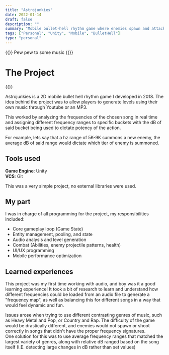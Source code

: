 ```yaml
---
title: "Astrojunkies"
date: 2022-01-14
draft: false
description: ""
summary: "Mobile bullet-hell rhythm game where enemies spawn and attack to your music"
tags: ["Personal", "Unity", "Mobile", "BulletHell"]
type: "personal"
---
```


{{<lead>}} Pew pew to some music {{</lead>}}

# The Project
{{<youtubeLite id="mAHjG70WGqI " label="Astrojunkies demo">}}

Astrojunkies is a 2D mobile bullet hell rhythm game I developed in 2018. 
The idea behind the project was to allow players to generate levels using their own music through Youtube or an MP3. 

This worked by analyzing the frequencies of the chosen song in real time and assigning different frequency ranges to specific buckets with the dB of said bucket being used to dictate potency of the action. 

For example, lets say that a hz range of 5K-9K summons a new enemy, the average dB of said range would dictate which tier of enemy is summoned. 

## Tools used  

**Game Engine**: Unity  
**VCS**: Git  

This was a very simple project, no external libraries were used.

## My part 

I was in charge of all programming for the project, my responsibilities included:
- Core gameplay loop (Game State)
- Entity management, pooling, and state
- Audio analysis and level generation
- Combat (Abilities, enemy projectile patterns, health)
- UI/UX programming
- Mobile performance optimization

## Learned experiences

This project was my first time working with audio, and boy was it a good learning experience! It took a bit of research to learn and understand how different frequencies could be loaded from an audio file to generate a "frequency map", as well as balancing this for different songs in a way that would feel dynamic and fun. 

Issues arose when trying to use different contrasting genres of music, such as Heavy Metal and Pop, or Country and Rap. The difficulty of the game would be drastically different, and enemies would not spawn or shoot correctly in songs that didn't have the proper frequency signatures.  
One solution for this was to use average frequency ranges that matched the largest variety of genres, along with relative dB ranged based on the song itself (I.E. detecting large changes in dB rather than set values)